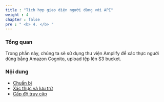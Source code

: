 ```yaml
---
title : "Tích hợp giao diện người dùng với API"
weight : 4
chapter : false
pre : " <b> 4. </b> "
---
```


### Tổng quan
Trong phần này, chúng ta sẽ sử dụng thư viện Amplify để xác thực người dùng bằng Amazon Cognito, upload tệp lên S3 bucket.

### Nội dung 
  - [Chuẩn bị](3.1-IntroduceAmplify/)
  - [Xác thực và lưu trữ](3.2-Preparation/)
  - [Cấp độ truy cập](3.3-Authenticationandstorage/)



